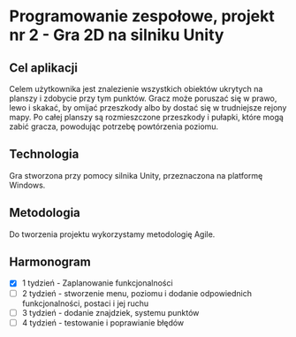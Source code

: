 # Programowanie zespołowe, projekt nr 2 - Gra 2D na silniku Unity
## Cel aplikacji
Celem użytkownika jest znalezienie wszystkich obiektów ukrytych na planszy i zdobycie przy tym punktów. Gracz może poruszać się w prawo, lewo i skakać, by omijać przeszkody albo by dostać się w trudniejsze rejony mapy. Po całej planszy są rozmieszczone przeszkody i pułapki, które mogą zabić gracza, powodując potrzebę powtórzenia poziomu.

## Technologia
Gra stworzona przy pomocy silnika Unity, przeznaczona na platformę Windows.

## Metodologia
Do tworzenia projektu wykorzystamy metodologię Agile.

## Harmonogram

- [x] 1 tydzień - Zaplanowanie funkcjonalności 
- [ ] 2 tydzień - stworzenie menu, poziomu i dodanie odpowiednich funkcjonalności, postaci i jej ruchu
- [ ] 3 tydzień - dodanie znajdziek, systemu punktów
- [ ] 4 tydzień - testowanie i poprawianie błędów
